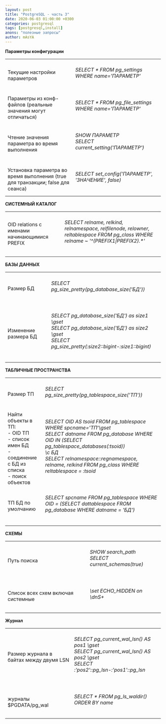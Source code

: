 ```yaml
---
layout: post
title: "PostgreSQL - часть 3" 
date: 2020-06-03 01:00:00 +0300
categories: postgresql
tags: [postgresql,install]
anons: "полезные запросы"
author: mAsYA
---
```


<b> Параметры конфигурации</b>

<table>
<tr><td>Текущие настройки параметров</td><td><h6>SELECT * FROM pg_settings WHERE name='ПАРАМЕТР'</h6></td></tr>
<tr><td>Параметры из конф-файлов (реальные значения могут отличаться)</td><td><h6>SELECT * FROM pg_file_settings WHERE name='ПАРАМЕТР'</h6></td></tr>
<tr><td>Чтение значения параметра во время выполнения</td><td><h6>SHOW ПАРАМЕТР<br>SELECT current_setting('ПАРАМЕТР')</h6></td></tr>
<tr><td>Установка параметра во время выполнения (true для транзакции; false для сеанса)</td><td><h6>SELECT set_config('ПАРАМЕТР', 'ЗНАЧЕНИЕ', false)</h6></td></tr>
</table>

<b> СИСТЕМНЫЙ КАТАЛОГ</b>

<table>
<tr><td>OID relations с именами начинающимися PREFIX</td><td><h6>SELECT relname, relkind, relnamespace, relfilenode, relowner, reltablespace FROM pg_class WHERE relname ~ '^(PREFIX1|PREFIX2).*'</h6></td></tr>
</table>

<b> БАЗЫ ДАННЫХ</b>

<table>
<tr><td>Размер БД</td><td><h6>SELECT pg_size_pretty(pg_database_size('БД'))</h6></td></tr>
<tr><td>Изменение размера БД</td><td><h6>SELECT pg_database_size('БД') as size1 \gset<br>SELECT pg_database_size('БД') as size2 \gset<br>SELECT pg_size_pretty(:size2::bigint-:size1::bigint)</h6></td></tr>
</table>

<b> ТАБЛИЧНЫЕ ПРОСТРАНСТВА</b>

<table>
<tr><td>Размер ТП</td><td><h6>SELECT pg_size_pretty(pg_tablespace_size('ТП'))</h6></td></tr>
<tr><td>Найти объекты в ТП:<br>- OID ТП<br>- список имен БД<br>- соединение с БД из списка<br>- поиск объектов</td><td><h6>SELECT OID AS tsoid FROM pg_tablespace WHERE spcname='ТП'\gset<br>SELECT datname FROM pg_database WHERE OID IN (SELECT pg_tablespace_databases(:tsoid))<br>\c БД<br>SELECT relnamespace::regnamespace, relname, relkind FROM pg_class WHERE reltablespace = :tsoid</h6></td></tr>
<tr><td>ТП БД по умолчанию</td><td><h6>SELECT spcname FROM pg_tablespace WHERE OID = (SELECT dattablespace FROM pg_database WHERE datname = 'БД')</h6></td></tr>
</table>

<b> СХЕМЫ</b>                                                                                                                              
<table>
<tr><td>Путь поиска</td><td><h6>SHOW search_path<br>SELECT current_schemas(true)</h6></td></tr>
<tr><td>Список всех схем включая системные</td><td><h6>\set ECHO_HIDDEN on<br>\dnS+</h6></td></tr>
</table>

<b> Журнал</b>

<table>
<tr><td>Размер журнала в байтах между двумя LSN</td><td><h6>SELECT pg_current_wal_lsn() AS pos1 \gset<br>SELECT pg_current_wal_lsn() AS pos2 \gset<br>SELECT :'pos2'::pg_lsn-:'pos1'::pg_lsn</h6></td></tr>
<tr><td>журналы $PGDATA/pg_wal</td><td><h6>SELECT * FROM pg_ls_waldir() ORDER BY name</h6></td></tr>
</table>
